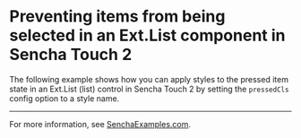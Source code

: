 # Preventing items from being selected in an Ext.List component in Sencha Touch 2 #

The following example shows how you can apply styles to the pressed item state in an Ext.List (list) control in Sencha Touch 2 by setting the `pressedCls` config option to a style name.

---

For more information, see [SenchaExamples.com](http://senchaexamples.com/2012/03/20/applying-a-pressed-item-style-to-an-ext-list-control-in-sencha-touch-2/).
